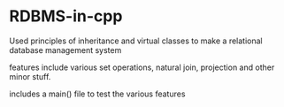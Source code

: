 # RDBMS-in-cpp

Used principles of inheritance and virtual classes to make a relational database management system 

features include various set operations, natural join, projection and other minor stuff.

includes a main() file to test the various features
